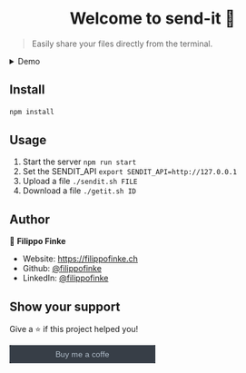 <h1 align="center">Welcome to send-it 👋</h1>
<p>
</p>

> Easily share your files directly from the terminal.

<details>
 <summary>Demo</summary>
  
 ![demo](https://user-images.githubusercontent.com/37296364/124899622-9925ed00-dfe0-11eb-9e27-cd83472d447f.gif)
</details>

## Install

```sh
npm install
```

## Usage
1. Start the server ```npm run start```
2. Set the SENDIT_API ```export SENDIT_API=http://127.0.0.1```
3. Upload a file ```./sendit.sh FILE```
4. Download a file ```./getit.sh ID```

## Author

👤 **Filippo Finke**

* Website: https://filippofinke.ch
* Github: [@filippofinke](https://github.com/filippofinke)
* LinkedIn: [@filippofinke](https://linkedin.com/in/filippofinke)

## Show your support

Give a ⭐️ if this project helped you!

<a href="https://www.buymeacoffee.com/filippofinke">
  <img src="https://github.com/filippofinke/filippofinke/raw/main/images/buymeacoffe.png" alt="Buy Me A McFlurry">
</a>
